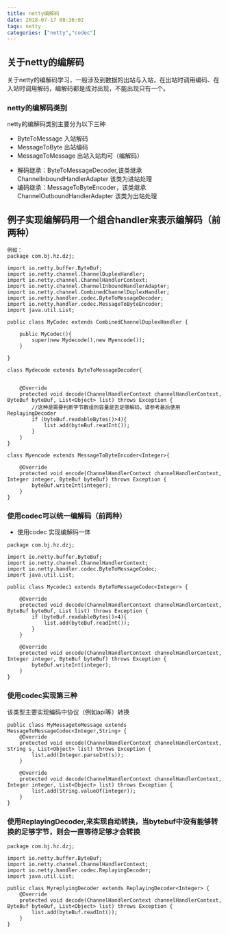 ```yaml
---
title: netty编解码
date: 2018-07-17 08:36:02
tags: netty
categories: ["netty","codec"]
---
```



## 关于netty的编解码

关于netty的编解码学习，一般涉及到数据的出站与入站，在出站时调用编码、在入站时调用解码，编解码都是成对出现，不能出现只有一个。

### netty的编解码类别

netty的编解码类别主要分为以下三种

* ByteToMessage 入站解码
* MessageToByte 出站编码
* MessageToMessage  出站入站均可（编解码）
<!--more-->

* 解码继承：ByteToMessageDecoder,该类继承ChannelInboundHandlerAdapter   该类为进站处理
* 编码继承：MessageToByteEncoder，该类继承ChannelOutboundHandlerAdapter  该类为出站处理

## 例子实现编解码用一个组合handler来表示编解码（前两种）

```
例如：
package com.bj.hz.dzj;

import io.netty.buffer.ByteBuf;
import io.netty.channel.ChannelDuplexHandler;
import io.netty.channel.ChannelHandlerContext;
import io.netty.channel.ChannelInboundHandlerAdapter;
import io.netty.channel.CombinedChannelDuplexHandler;
import io.netty.handler.codec.ByteToMessageDecoder;
import io.netty.handler.codec.MessageToByteEncoder;
import java.util.List;

public class MyCodec extends CombinedChannelDuplexHandler {

    public MyCodec(){
        super(new Mydecode(),new Myencode());
    }

}

class Mydecode extends ByteToMessageDecoder{


    @Override
    protected void decode(ChannelHandlerContext channelHandlerContext, ByteBuf byteBuf, List<Object> list) throws Exception {
        //这种是需要判断字节数组的容量是否足够解码，请参考最后使用ReplayingDecoder
        if (byteBuf.readableBytes()>4){
            list.add(byteBuf.readInt());
        }
    }
}

class Myencode extends MessageToByteEncoder<Integer>{

    @Override
    protected void encode(ChannelHandlerContext channelHandlerContext, Integer integer, ByteBuf byteBuf) throws Exception {
        byteBuf.writeInt(integer);
    }
}

```



### 使用codec可以统一编解码（前两种）
* 使用codec 实现编解码一体

```
package com.bj.hz.dzj;

import io.netty.buffer.ByteBuf;
import io.netty.channel.ChannelHandlerContext;
import io.netty.handler.codec.ByteToMessageCodec;
import java.util.List;

public class Mycodec1 extends ByteToMessageCodec<Integer> {

    @Override
    protected void decode(ChannelHandlerContext channelHandlerContext, ByteBuf byteBuf, List list) throws Exception {
        if (byteBuf.readableBytes()>4){
            list.add(byteBuf.readInt());
        }
    }

    @Override
    protected void encode(ChannelHandlerContext channelHandlerContext, Integer integer, ByteBuf byteBuf) throws Exception {
        byteBuf.writeInt(integer);
    }
}
```

### 使用codec实现第三种
该类型主要实现编码中协议（例如api等）转换

```
public class MyMessagetoMessage extends MessageToMessageCodec<Integer,String> {
    @Override
    protected void encode(ChannelHandlerContext channelHandlerContext, String s, List<Object> list) throws Exception {
        list.add(Integer.parseInt(s));
    }

    @Override
    protected void decode(ChannelHandlerContext channelHandlerContext, Integer integer, List<Object> list) throws Exception {
        list.add(String.valueOf(integer));
    }
}
```

### 使用ReplayingDecoder,来实现自动转换，当bytebuf中没有能够转换的足够字节，则会一直等待足够才会转换

```
package com.bj.hz.dzj;

import io.netty.buffer.ByteBuf;
import io.netty.channel.ChannelHandlerContext;
import io.netty.handler.codec.ReplayingDecoder;
import java.util.List;

public class MyreplyingDecoder extends ReplayingDecoder<Integer> {
    @Override
    protected void decode(ChannelHandlerContext channelHandlerContext, ByteBuf byteBuf, List<Object> list) throws Exception {
        list.add(byteBuf.readInt());
    }
}
```

